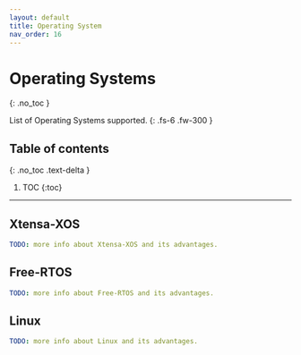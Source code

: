 ```yaml
---
layout: default
title: Operating System
nav_order: 16
---
```


# Operating Systems
{: .no_toc }


List of Operating Systems supported.
{: .fs-6 .fw-300 }

## Table of contents
{: .no_toc .text-delta }

1. TOC
{:toc}

---

## Xtensa-XOS

```yaml
TODO: more info about Xtensa-XOS and its advantages.
```

## Free-RTOS

```yaml
TODO: more info about Free-RTOS and its advantages.
```

## Linux

```yaml
TODO: more info about Linux and its advantages.
```